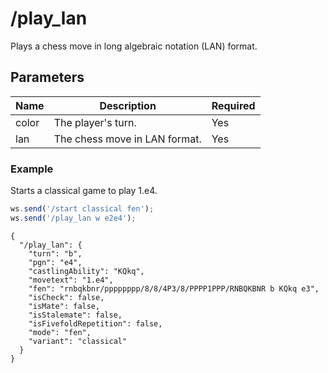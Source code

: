 # /play_lan

Plays a chess move in long algebraic notation (LAN) format.

## Parameters

| Name | Description | Required |
| ---- | ----------- | -------- |
| color | The player's turn. | Yes |
| lan | The chess move in LAN format. | Yes |

### Example

Starts a classical game to play 1.e4.

```js
ws.send('/start classical fen');
ws.send('/play_lan w e2e4');
```

```text
{
  "/play_lan": {
    "turn": "b",
    "pgn": "e4",
    "castlingAbility": "KQkq",
    "movetext": "1.e4",
    "fen": "rnbqkbnr/pppppppp/8/8/4P3/8/PPPP1PPP/RNBQKBNR b KQkq e3",
    "isCheck": false,
    "isMate": false,
    "isStalemate": false,
    "isFivefoldRepetition": false,
    "mode": "fen",
    "variant": "classical"
  }
}
```
